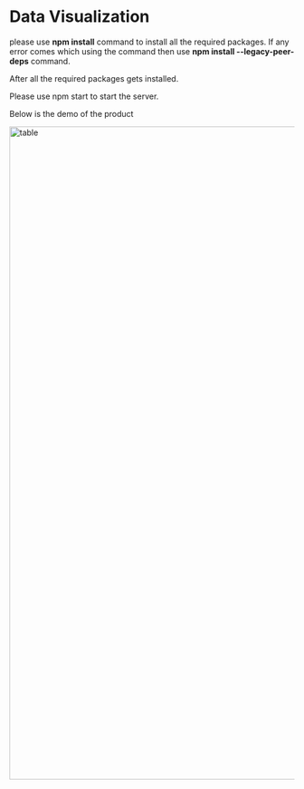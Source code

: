 <h1>Data Visualization</h1>

please use <b>npm install</b> command to install all the required packages. If any error comes which using the command then use <b>npm install --legacy-peer-deps</b> command. <br>

After all the required packages gets installed. <br>

Please use npm start to start the server.

Below is the demo of the product


<img width="1152" alt="table" src="https://github.com/GovindaPedhiwal/Data_Visualization/assets/29222029/6e8cad1f-b40c-4670-80f8-7cf9c09a39f9">
